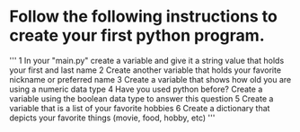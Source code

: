 # Follow the following instructions to create your first python program.

'''
1	In your "main.py" create a variable and give it a string value that holds your first and last name
2	Create another variable that holds your favorite nickname or preferred name
3	Create a variable that shows how old you are using a numeric data type
4	Have you used python before? Create a variable using the boolean data type to answer this question
5	Create a variable that is a list of your favorite hobbies
6	Create a dictionary that depicts your favorite things (movie, food, hobby, etc)
'''